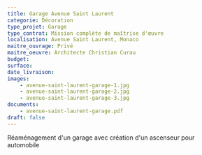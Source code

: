 ```yaml
---
title: Garage Avenue Saint Laurent
categorie: Décoration
type_projet: Garage
type_contrat: Mission complète de maîtrise d'œuvre
localisation: Avenue Saint Laurent, Monaco
maitre_ouvrage: Privé
maitre_oeuvre: Architecte Christian Curau
budget:
surface:
date_livraison:
images:
    - avenue-saint-laurent-garage-1.jpg
    - avenue-saint-laurent-garage-2.jpg
    - avenue-saint-laurent-garage-3.jpg
documents:
    - avenue-saint-laurent-garage.pdf
draft: false
---
```

Réaménagement d'un garage avec création d'un ascenseur pour automobile
